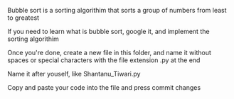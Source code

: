 Bubble sort is a sorting algorithim that sorts a group of numbers from least to greatest


If you need to learn what is bubble sort, google it, and implement the sorting algorithim


Once you're done, create a new file in this folder, and name it without spaces or special characters with the file extension .py at the end


Name it after youself, like Shantanu_Tiwari.py


Copy and paste your code into the file and press commit changes
